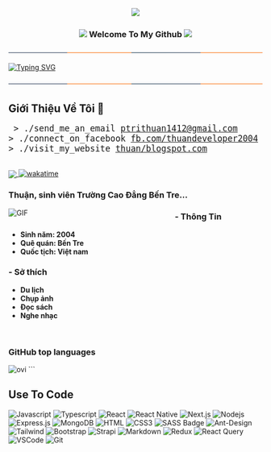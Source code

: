 <p align="center"><img src="https://img.shields.io/badge/Viet Nam - Coder -green?colorA=%23ff0000&colorB=%23017e40&style=flat-square">
<h3 align="center">
  <img src="https://emoji.discord.st/emojis/768b108d-274f-4f44-a634-8477b16efce7.gif" width="30">
   Welcome To My Github
  <img src="https://emoji.discord.st/emojis/768b108d-274f-4f44-a634-8477b16efce7.gif" width="30">
</h3>
 
<img align="center" alt="line" src="https://github.com/DalpatRathore/dalpatrathore/blob/main/assets/images/line-1.svg">
 
[![Typing SVG](https://readme-typing-svg.herokuapp.com?color=%23F70B10&size=27&lines=I+am+Phạm+Trí+Thuận;Thuận+đẹp+try;Thank+You+Everyone+😉)](https://git.io/typing-svg)
 
</p>
 
<img align="center" alt="line" src="https://github.com/DalpatRathore/dalpatrathore/blob/main/assets/images/line-1.svg">

## Giới Thiệu Về Tôi 💬 
<big><pre>
&#62; ./send_me_an_email
[ptrithuan1412@gmail.com](mailto:ptrithuan1412@gmail.com)
&#62; ./connect_on_facebook
[fb.com/thuandeveloper2004](https://www.facebook.com/thuandeveloper2004?mibextid=ZbWKwL)
&#62; ./visit_my_website
[thuan/blogspot.com](https://phamtrithuanchangtraisinhnam2004.blogspot.com/)
</pre></big>
<br>
<a href="https://jefftrojan.github.io">
  <img align="center" src="https://github-readme-stats.vercel.app/api?username=jefftrojan&show_icons=true&theme=blue-green&count_private=true&hide=stars" />
</a>
[![wakatime](https://wakatime.com/badge/user/aa5da215-37c0-48c1-b96f-fca8bd619595.svg)](https://wakatime.com/@aa5da215-37c0-48c1-b96f-fca8bd619595)
### Thuận, sinh viên Trường Cao Đẳng Bến Tre...

<img hight="400" width="330" alt="GIF" align="left" src="https://i.ibb.co/cX5G7rt/IMG-20230806-185534-563-x-564-pixel.jpg">
  
  ### - Thông Tin 
  - **Sinh năm: 2004**
  - **Quê quán: Bến Tre**
  - **Quốc tịch: Việt nam**

  ### - Sở thích
  - **Du lịch**
  - **Chụp ảnh**
  - **Đọc sách**
  - **Nghe nhạc**
  



</br>


### GitHub top languages
<img src="https://github-readme-stats.vercel.app/api/top-langs?username=madushadhanushka&show_icons=true&locale=en&layout=compact&theme=chartreuse-dark" alt="ovi" />
```

## Use To Code

![Javascript](https://img.shields.io/badge/Javascript-F0DB4F?style=for-the-badge&labelColor=black&logo=javascript&logoColor=F0DB4F)
![Typescript](https://img.shields.io/badge/Typescript-007acc?style=for-the-badge&labelColor=black&logo=typescript&logoColor=007acc)
![React](https://img.shields.io/badge/-React-61DBFB?style=for-the-badge&labelColor=black&logo=react&logoColor=61DBFB)
![React Native](https://img.shields.io/badge/React_Native-20232A?style=for-the-badge&logo=react&logoColor=61DAFB)
![Next.js](https://img.shields.io/badge/next.js-000000?style=for-the-badge&logo=nextdotjs&logoColor=white)
![Nodejs](https://img.shields.io/badge/Nodejs-3C873A?style=for-the-badge&labelColor=black&logo=node.js&logoColor=3C873A)
![Express.js](https://img.shields.io/badge/Express.js-000000?style=for-the-badge&logo=express&logoColor=white)
![MongoDB](https://img.shields.io/badge/MongoDB-4EA94B?style=for-the-badge&logo=mongodb&logoColor=white)
![HTML](https://img.shields.io/badge/HTML5-E34F26?style=for-the-badge&logo=html5&logoColor=white)
![CSS3](https://img.shields.io/badge/CSS3-1572B6?style=for-the-badge&logo=css3&logoColor=white)
![SASS Badge](https://img.shields.io/badge/Sass-CC6699?style=for-the-badge&logo=sass&logoColor=white)
![Ant-Design](https://img.shields.io/badge/AntDesign-0170FE?style=for-the-badge&logo=antdesign&logoColor=white)
![Tailwind](https://img.shields.io/badge/Tailwind_CSS-092749?style=for-the-badge&logo=tailwindcss&logoColor=06B6D4&labelColor=000000)
![Bootstrap](https://img.shields.io/badge/Bootstrap-563D7C?style=for-the-badge&logo=bootstrap&logoColor=white)
![Strapi](https://img.shields.io/badge/strapi-2E7EEA?style=for-the-badge&logo=strapi&logoColor=white)
![Markdown](https://img.shields.io/badge/Markdown-000000?style=for-the-badge&logo=markdown&logoColor=white)
![Redux](https://img.shields.io/badge/Redux-593D88?style=for-the-badge&logo=redux&logoColor=white)
![React Query](https://img.shields.io/badge/-React_Query-FF4154?style=for-the-badge&logo=react%20query&logoColor=white)
![VSCode](https://img.shields.io/badge/Visual_Studio-0078d7?style=for-the-badge&logo=visual%20studio&logoColor=white)
![Git](https://img.shields.io/badge/Git-F05032?style=for-the-badge&logo=git&logoColor=white)



